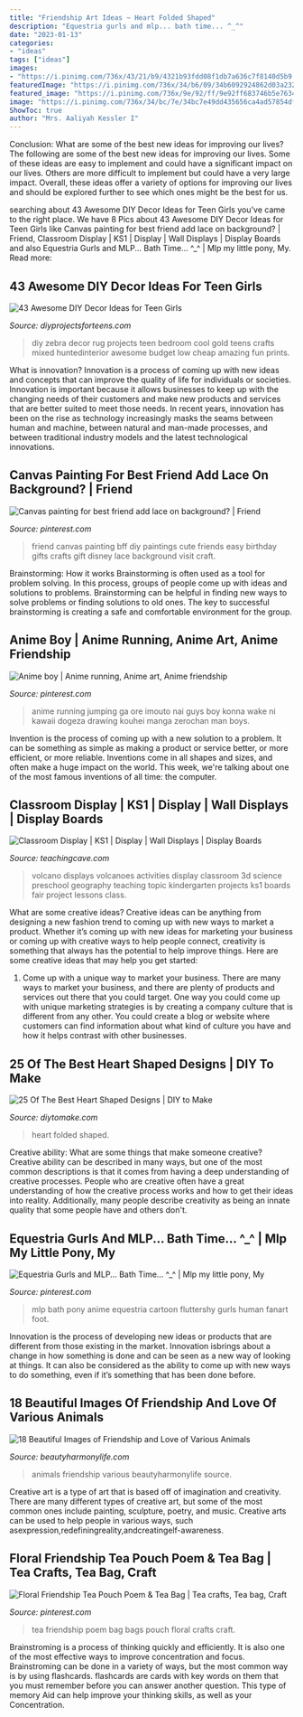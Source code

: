 ```yaml
---
title: "Friendship Art Ideas ~ Heart Folded Shaped"
description: "Equestria gurls and mlp... bath time... ^_^"
date: "2023-01-13"
categories:
- "ideas"
tags: ["ideas"]
images:
- "https://i.pinimg.com/736x/43/21/b9/4321b93fdd08f1db7a636c7f8140d5b9.jpg"
featuredImage: "https://i.pinimg.com/736x/34/b6/09/34b6092924862d03a2321f9a4e9213cc--anime-people-anime-guys.jpg"
featured_image: "https://i.pinimg.com/736x/9e/92/ff/9e92ff683746b5e7634be62fff06e7fb--anime-toys-bath.jpg"
image: "https://i.pinimg.com/736x/34/bc/7e/34bc7e49dd435656ca4ad57854df9d59--best-friend-canvas-bff-gifts.jpg"
ShowToc: true
author: "Mrs. Aaliyah Kessler I"
---
```



Conclusion: What are some of the best new ideas for improving our lives?
The following are some of the best new ideas for improving our lives. Some of these ideas are easy to implement and could have a significant impact on our lives. Others are more difficult to implement but could have a very large impact. Overall, these ideas offer a variety of options for improving our lives and should be explored further to see which ones might be the best for us.

	

		
searching about 43 Awesome DIY Decor Ideas for Teen Girls you've came to the right place. We have 8 Pics about 43 Awesome DIY Decor Ideas for Teen Girls like Canvas painting for best friend add lace on background? | Friend, Classroom Display | KS1 | Display | Wall Displays | Display Boards and also Equestria Gurls and MLP... Bath Time... ^_^ | Mlp my little pony, My. Read more:
		
    
## 43 Awesome DIY Decor Ideas For Teen Girls

<img loading=lazy src="https://diyprojectsforteens.com/wp-content/uploads/2016/01/Zebra-Rug.jpg" onerror="this.onerror=null;this.src='https://tse4.mm.bing.net/th?id=OIP.-k0friQFB1Exiid2MJKcYQHaLH&amp;pid=15.1';" alt="43 Awesome DIY Decor Ideas for Teen Girls">

_Source: diyprojectsforteens.com_

>diy zebra decor rug projects teen bedroom cool gold teens crafts mixed huntedinterior awesome budget low cheap amazing fun prints. 

	

What is innovation?
Innovation is a process of coming up with new ideas and concepts that can improve the quality of life for individuals or societies. Innovation is important because it allows businesses to keep up with the changing needs of their customers and make new products and services that are better suited to meet those needs. In recent years, innovation has been on the rise as technology increasingly masks the seams between human and machine, between natural and man-made processes, and between traditional industry models and the latest technological innovations.

    
## Canvas Painting For Best Friend Add Lace On Background? | Friend

<img loading=lazy src="https://i.pinimg.com/736x/34/bc/7e/34bc7e49dd435656ca4ad57854df9d59--best-friend-canvas-bff-gifts.jpg" onerror="this.onerror=null;this.src='https://tse1.mm.bing.net/th?id=OIP.RhuwLmepOKOKIe8cfQKrqAHaJ6&amp;pid=15.1';" alt="Canvas painting for best friend add lace on background? | Friend">

_Source: pinterest.com_

>friend canvas painting bff diy paintings cute friends easy birthday gifts crafts gift disney lace background visit craft. 

	

Brainstorming: How it works
Brainstorming is often used as a tool for problem solving. In this process, groups of people come up with ideas and solutions to problems. Brainstorming can be helpful in finding new ways to solve problems or finding solutions to old ones. The key to successful brainstorming is creating a safe and comfortable environment for the group.

    
## Anime Boy | Anime Running, Anime Art, Anime Friendship

<img loading=lazy src="https://i.pinimg.com/736x/34/b6/09/34b6092924862d03a2321f9a4e9213cc--anime-people-anime-guys.jpg" onerror="this.onerror=null;this.src='https://tse2.mm.bing.net/th?id=OIP.GLS2_1tpDjvfgkUVbBTaCwHaKX&amp;pid=15.1';" alt="Anime boy | Anime running, Anime art, Anime friendship">

_Source: pinterest.com_

>anime running jumping ga ore imouto nai guys boy konna wake ni kawaii dogeza drawing kouhei manga zerochan man boys. 

	

Invention is the process of coming up with a new solution to a problem. It can be something as simple as making a product or service better, or more efficient, or more reliable. Inventions come in all shapes and sizes, and often make a huge impact on the world. This week, we're talking about one of the most famous inventions of all time: the computer.

    
## Classroom Display | KS1 | Display | Wall Displays | Display Boards

<img loading=lazy src="https://www.teachingcave.com/wp-content/uploads/2013/10/Volcanoes.jpg" onerror="this.onerror=null;this.src='https://tse1.mm.bing.net/th?id=OIP.9BjzYoojdNQNSxkmrZVVQgHaJ3&amp;pid=15.1';" alt="Classroom Display | KS1 | Display | Wall Displays | Display Boards">

_Source: teachingcave.com_

>volcano displays volcanoes activities display classroom 3d science preschool geography teaching topic kindergarten projects ks1 boards fair project lessons class. 

	

What are some creative ideas?
Creative ideas can be anything from designing a new fashion trend to coming up with new ways to market a product. Whether it’s coming up with new ideas for marketing your business or coming up with creative ways to help people connect, creativity is something that always has the potential to help improve things. Here are some creative ideas that may help you get started: 
1. Come up with a unique way to market your business. There are many ways to market your business, and there are plenty of products and services out there that you could target. One way you could come up with unique marketing strategies is by creating a company culture that is different from any other. You could create a blog or website where customers can find information about what kind of culture you have and how it helps contrast with other businesses.

    
## 25 Of The Best Heart Shaped Designs | DIY To Make

<img loading=lazy src="http://www.diytomake.com/wp-content/uploads/2017/01/Heart-Shape-Folded-Book-Art.jpg" onerror="this.onerror=null;this.src='https://tse4.mm.bing.net/th?id=OIP.lkdduzDHRCiNqO-4SB4CQQHaKY&amp;pid=15.1';" alt="25 Of The Best Heart Shaped Designs | DIY to Make">

_Source: diytomake.com_

>heart folded shaped. 

	

Creative ability: What are some things that make someone creative?
Creative ability can be described in many ways, but one of the most common descriptions is that it comes from having a deep understanding of creative processes. People who are creative often have a great understanding of how the creative process works and how to get their ideas into reality. Additionally, many people describe creativity as being an innate quality that some people have and others don't.

    
## Equestria Gurls And MLP... Bath Time... ^_^ | Mlp My Little Pony, My

<img loading=lazy src="https://i.pinimg.com/736x/9e/92/ff/9e92ff683746b5e7634be62fff06e7fb--anime-toys-bath.jpg" onerror="this.onerror=null;this.src='https://tse1.mm.bing.net/th?id=OIP.jlOvXdWgtuAeOweRrBmghQHaHa&amp;pid=15.1';" alt="Equestria Gurls and MLP... Bath Time... ^_^ | Mlp my little pony, My">

_Source: pinterest.com_

>mlp bath pony anime equestria cartoon fluttershy gurls human fanart foot. 

	

Innovation is the process of developing new ideas or products that are different from those existing in the market. Innovation isbrings about a change in how something is done and can be seen as a new way of looking at things. It can also be considered as the ability to come up with new ways to do something, even if it’s something that has been done before.

    
## 18 Beautiful Images Of Friendship And Love Of Various Animals

<img loading=lazy src="http://beautyharmonylife.com/wp-content/uploads/2013/11/7802376qjp-800x1238.jpg" onerror="this.onerror=null;this.src='https://tse2.mm.bing.net/th?id=OIP.UKN0EiC1fyc5zaWZ4ODdagHaLd&amp;pid=15.1';" alt="18 Beautiful Images of Friendship and Love of Various Animals">

_Source: beautyharmonylife.com_

>animals friendship various beautyharmonylife source. 

	

Creative art is a type of art that is based off of imagination and creativity. There are many different types of creative art, but some of the most common ones include painting, sculpture, poetry, and music. Creative arts can be used to help people in various ways, such asexpression,redefiningreality,andcreatingelf-awareness.

    
## Floral Friendship Tea Pouch Poem &amp; Tea Bag | Tea Crafts, Tea Bag, Craft

<img loading=lazy src="https://i.pinimg.com/736x/43/21/b9/4321b93fdd08f1db7a636c7f8140d5b9.jpg" onerror="this.onerror=null;this.src='https://tse4.mm.bing.net/th?id=OIP.4ULbHTZtAjksNxGCSStPVAHaJ3&amp;pid=15.1';" alt="Floral Friendship Tea Pouch Poem &amp; Tea Bag | Tea crafts, Tea bag, Craft">

_Source: pinterest.com_

>tea friendship poem bag bags pouch floral crafts craft. 

	

Brainstroming is a process of thinking quickly and efficiently. It is also one of the most effective ways to improve concentration and focus. Brainstroming can be done in a variety of ways, but the most common way is by using flashcards. flashcards are cards with key words on them that you must remember before you can answer another question. This type of memory Aid can help improve your thinking skills, as well as your Concentration.

